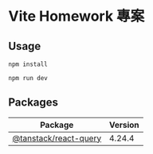 # Vite Homework 專案

## Usage

```
npm install

npm run dev
```

## Packages

| Package                                                                      | Version |
| ---------------------------------------------------------------------------- | :------ |
| [@tanstack/react-query](https://www.npmjs.com/package/@tanstack/react-query) | 4.24.4  |
